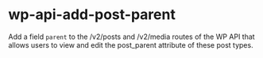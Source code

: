 # wp-api-add-post-parent
Add a field `parent` to the /v2/posts and /v2/media routes of the WP API that allows users to view and edit the post_parent attribute of these post types.